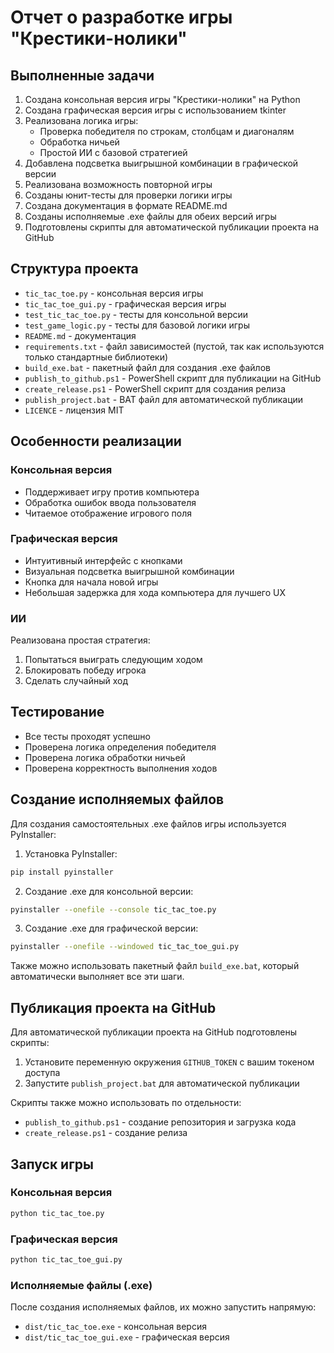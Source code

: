 # Отчет о разработке игры "Крестики-нолики"

## Выполненные задачи

1. Создана консольная версия игры "Крестики-нолики" на Python
2. Создана графическая версия игры с использованием tkinter
3. Реализована логика игры:
   - Проверка победителя по строкам, столбцам и диагоналям
   - Обработка ничьей
   - Простой ИИ с базовой стратегией
4. Добавлена подсветка выигрышной комбинации в графической версии
5. Реализована возможность повторной игры
6. Созданы юнит-тесты для проверки логики игры
7. Создана документация в формате README.md
8. Созданы исполняемые .exe файлы для обеих версий игры
9. Подготовлены скрипты для автоматической публикации проекта на GitHub

## Структура проекта

- `tic_tac_toe.py` - консольная версия игры
- `tic_tac_toe_gui.py` - графическая версия игры
- `test_tic_tac_toe.py` - тесты для консольной версии
- `test_game_logic.py` - тесты для базовой логики игры
- `README.md` - документация
- `requirements.txt` - файл зависимостей (пустой, так как используются только стандартные библиотеки)
- `build_exe.bat` - пакетный файл для создания .exe файлов
- `publish_to_github.ps1` - PowerShell скрипт для публикации на GitHub
- `create_release.ps1` - PowerShell скрипт для создания релиза
- `publish_project.bat` - BAT файл для автоматической публикации
- `LICENCE` - лицензия MIT

## Особенности реализации

### Консольная версия
- Поддерживает игру против компьютера
- Обработка ошибок ввода пользователя
- Читаемое отображение игрового поля

### Графическая версия
- Интуитивный интерфейс с кнопками
- Визуальная подсветка выигрышной комбинации
- Кнопка для начала новой игры
- Небольшая задержка для хода компьютера для лучшего UX

### ИИ
Реализована простая стратегия:
1. Попытаться выиграть следующим ходом
2. Блокировать победу игрока
3. Сделать случайный ход

## Тестирование
- Все тесты проходят успешно
- Проверена логика определения победителя
- Проверена логика обработки ничьей
- Проверена корректность выполнения ходов

## Создание исполняемых файлов

Для создания самостоятельных .exe файлов игры используется PyInstaller:

1. Установка PyInstaller:
```bash
pip install pyinstaller
```

2. Создание .exe для консольной версии:
```bash
pyinstaller --onefile --console tic_tac_toe.py
```

3. Создание .exe для графической версии:
```bash
pyinstaller --onefile --windowed tic_tac_toe_gui.py
```

Также можно использовать пакетный файл `build_exe.bat`, который автоматически выполняет все эти шаги.

## Публикация проекта на GitHub

Для автоматической публикации проекта на GitHub подготовлены скрипты:

1. Установите переменную окружения `GITHUB_TOKEN` с вашим токеном доступа
2. Запустите `publish_project.bat` для автоматической публикации

Скрипты также можно использовать по отдельности:
- `publish_to_github.ps1` - создание репозитория и загрузка кода
- `create_release.ps1` - создание релиза

## Запуск игры

### Консольная версия
```bash
python tic_tac_toe.py
```

### Графическая версия
```bash
python tic_tac_toe_gui.py
```

### Исполняемые файлы (.exe)
После создания исполняемых файлов, их можно запустить напрямую:
- `dist/tic_tac_toe.exe` - консольная версия
- `dist/tic_tac_toe_gui.exe` - графическая версия